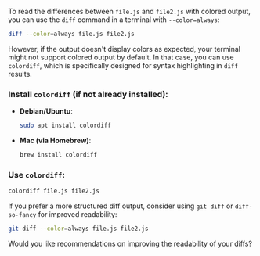 To read the differences between `file.js` and `file2.js` with colored output, you can use the `diff` command in a terminal with `--color=always`:

```sh
diff --color=always file.js file2.js
```

However, if the output doesn't display colors as expected, your terminal might not support colored output by default. In that case, you can use `colordiff`, which is specifically designed for syntax highlighting in `diff` results.

### Install `colordiff` (if not already installed):
- **Debian/Ubuntu**:
  ```sh
  sudo apt install colordiff
  ```
- **Mac (via Homebrew)**:
  ```sh
  brew install colordiff
  ```

### Use `colordiff`:
```sh
colordiff file.js file2.js
```

If you prefer a more structured diff output, consider using `git diff` or `diff-so-fancy` for improved readability:

```sh
git diff --color=always file.js file2.js
```

Would you like recommendations on improving the readability of your diffs?
